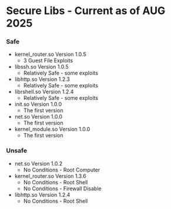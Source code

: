 # Secure Libs - Current as of AUG 2025

### Safe

- kernel_router.so Version 1.0.5
    - 3 Guest File Exploits
- libssh.so Version 1.0.5
    - Relatively Safe - some exploits
- libhttp.so Version 1.2.3
    - Relatively Safe - some exploits
- librshell.so Version 1.2.4
    - Relatively Safe - some exploits
- init.so Version 1.0.0
    - The first version
- net.so Version 1.0.0
    - The first version
- kernel_module.so Version 1.0.0
    - The first version

### Unsafe

- net.so Version 1.0.2
    - No Conditions - Root Computer
- kernel_router.so Version 1.3.6
    - No Conditions - Root Shell
    - No Conditions - Firewall Disable
- libhttp.so Version 1.2.4
    - No Conditions - Root Shell